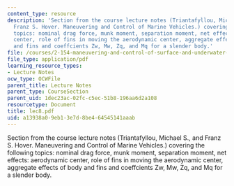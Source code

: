 ```yaml
---
content_type: resource
description: 'Section from the course lecture notes (Triantafyllou, Michael S., and
  Franz S. Hover. Maneuvering and Control of Marine Vehicles.) covering the following
  topics: nominal drag force, munk moment, separation moment, net effects: aerodynamic
  center, role of fins in moving the aerodynamic center, aggregate effects of body
  and fins and coeffcients Zw, Mw, Zq, and Mq for a slender body.'
file: /courses/2-154-maneuvering-and-control-of-surface-and-underwater-vehicles-13-49-fall-2004/a13938a09eb13e7d8be464545141aaab_lec8.pdf
file_type: application/pdf
learning_resource_types:
- Lecture Notes
ocw_type: OCWFile
parent_title: Lecture Notes
parent_type: CourseSection
parent_uid: 1dec23ac-02fc-c5ec-51b8-196aa6d2a108
resourcetype: Document
title: lec8.pdf
uid: a13938a0-9eb1-3e7d-8be4-64545141aaab
---
```

Section from the course lecture notes (Triantafyllou, Michael S., and Franz S. Hover. Maneuvering and Control of Marine Vehicles.) covering the following topics: nominal drag force, munk moment, separation moment, net effects: aerodynamic center, role of fins in moving the aerodynamic center, aggregate effects of body and fins and coeffcients Zw, Mw, Zq, and Mq for a slender body.

